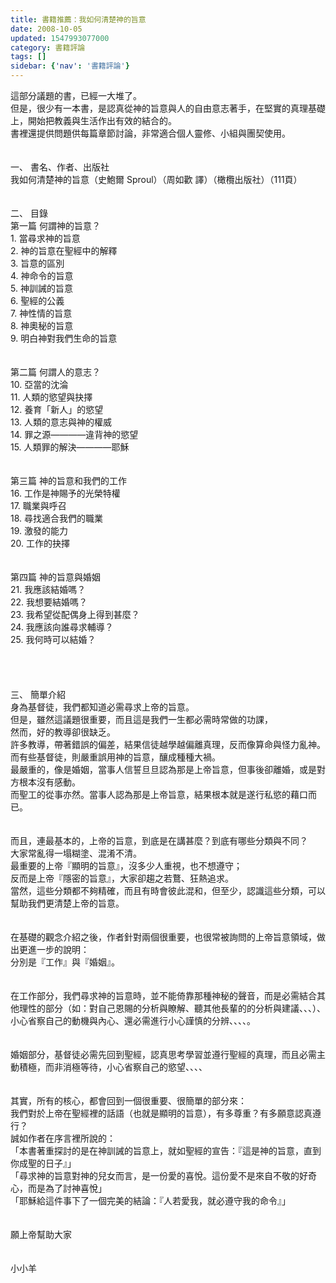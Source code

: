 ```yaml
---
title: 書籍推薦：我如何清楚神的旨意
date: 2008-10-05
updated: 1547993077000
category: 書籍評論
tags: []
sidebar: {'nav': '書籍評論'}
---
```


<p>這部分議題的書，已經一大堆了。<br/>但是，很少有一本書，是認真從神的旨意與人的自由意志著手，在堅實的真理基礎上，開始把教義與生活作出有效的結合的。<br/>書裡還提供問題供每篇章節討論，非常適合個人靈修、小組與團契使用。<br/><!--more--><br/><br/>一、	書名、作者、出版社<br/>我如何清楚神的旨意（史鮑爾 Sproul）（周如歡 譯）（橄欖出版社）（111頁）<br/><br/><br/>二、	目錄<br/>第一篇	何謂神的旨意？<br/>1.	當尋求神的旨意<br/>2.	神的旨意在聖經中的解釋<br/>3.	旨意的區別<br/>4.	神命令的旨意<br/>5.	神訓誡的旨意<br/>6.	聖經的公義<br/>7.	神性情的旨意<br/>8.	神奧秘的旨意<br/>9.	明白神對我們生命的旨意<br/><br/><br/>第二篇	何謂人的意志？<br/>10.	亞當的沈淪<br/>11.	人類的慾望與抉擇<br/>12.	養育「新人」的慾望<br/>13.	人類的意志與神的權威<br/>14.	罪之源————違背神的慾望<br/>15.	人類罪的解決————耶穌<br/><br/><br/>第三篇	神的旨意和我們的工作<br/>16.	工作是神賜予的光榮特權<br/>17.	職業與呼召<br/>18.	尋找適合我們的職業<br/>19.	激發的能力<br/>20.	工作的抉擇<br/><br/><br/>第四篇	神的旨意與婚姻<br/>21.	我應該結婚嗎？<br/>22.	我想要結婚嗎？<br/>23.	我希望從配偶身上得到甚麼？<br/>24.	我應該向誰尋求輔導？<br/>25.	我何時可以結婚？<br/><br/><br/><br/><br/>三、	簡單介紹<br/>身為基督徒，我們都知道必需尋求上帝的旨意。<br/>但是，雖然這議題很重要，而且這是我們一生都必需時常做的功課，<br/>然而，好的教導卻很缺乏。<br/>許多教導，帶著錯誤的偏差，結果信徒越學越偏離真理，反而像算命與怪力亂神。<br/>而有些基督徒，則嚴重誤用神的旨意，釀成種種大禍。<br/>最嚴重的，像是婚姻，當事人信誓旦旦認為那是上帝旨意，但事後卻離婚，或是對方根本沒有感動。<br/>而聖工的從事亦然。當事人認為那是上帝旨意，結果根本就是遂行私慾的藉口而已。<br/><br/><br/>而且，連最基本的，上帝的旨意，到底是在講甚麼？到底有哪些分類與不同？<br/>大家常亂得一塌糊塗、混淆不清。<br/>最重要的上帝『顯明的旨意』，沒多少人重視，也不想遵守；<br/>反而是上帝『隱密的旨意』，大家卻趨之若鶩、狂熱追求。<br/>當然，這些分類都不夠精確，而且有時會彼此混和，但至少，認識這些分類，可以幫助我們更清楚上帝的旨意。<br/><br/><br/>在基礎的觀念介紹之後，作者針對兩個很重要，也很常被詢問的上帝旨意領域，做出更進一步的說明：<br/>分別是『工作』與『婚姻』。<br/><br/><br/>在工作部分，我們尋求神的旨意時，並不能倚靠那種神秘的聲音，而是必需結合其他理性的部分（如：對自己恩賜的分析與瞭解、聽其他長輩的的分析與建議、、、）、小心省察自己的動機與內心、還必需進行小心謹慎的分辨、、、、。<br/><br/><br/>婚姻部分，基督徒必需先回到聖經，認真思考學習並遵行聖經的真理，而且必需主動積極，而非消極等待，小心省察自己的慾望、、、、<br/><br/><br/>其實，所有的核心，都會回到一個很重要、很簡單的部分來：<br/>我們對於上帝在聖經裡的話語（也就是顯明的旨意），有多尊重？有多願意認真遵行？<br/>誠如作者在序言裡所說的：<br/>「本書著重探討的是在神訓誡的旨意上，就如聖經的宣告：『這是神的旨意，直到你成聖的日子』」<br/>「尋求神的旨意對神的兒女而言，是一份愛的喜悅。這份愛不是來自不敬的好奇心，而是為了討神喜悅」<br/>「耶穌給這件事下了一個完美的結論：『人若愛我，就必遵守我的命令』」<br/><br/><br/>願上帝幫助大家<br/><br/><br/>小小羊<br/></p>